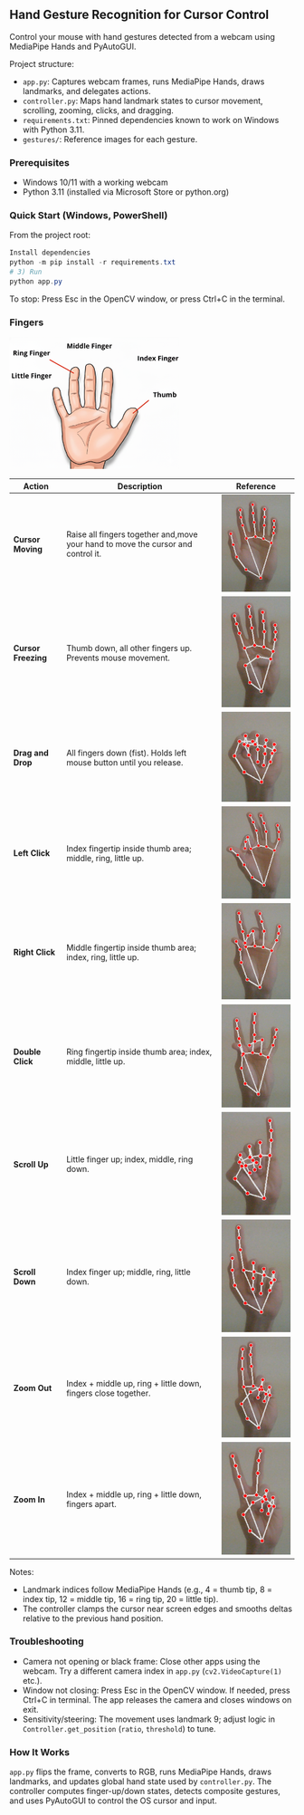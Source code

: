 ## Hand Gesture Recognition for Cursor Control
Control your mouse with hand gestures detected from a webcam using MediaPipe Hands and PyAutoGUI.

Project structure:
- `app.py`: Captures webcam frames, runs MediaPipe Hands, draws landmarks, and delegates actions.
- `controller.py`: Maps hand landmark states to cursor movement, scrolling, zooming, clicks, and dragging.
- `requirements.txt`: Pinned dependencies known to work on Windows with Python 3.11.
- `gestures/`: Reference images for each gesture.

### Prerequisites
- Windows 10/11 with a working webcam
- Python 3.11 (installed via Microsoft Store or python.org)

### Quick Start (Windows, PowerShell)
From the project root:

```powershell
Install dependencies
python -m pip install -r requirements.txt
# 3) Run
python app.py
```
To stop: Press Esc in the OpenCV window, or press Ctrl+C in the terminal.
### Fingers
<img src="finger%20names.png" alt="Fingers" width="300">

| Action              | Description                                                         | Reference                                       |
| ------------------- | ------------------------------------------------------------------- | ----------------------------------------------- |
| **Cursor Moving**   | Raise all fingers together and,move your hand to move the cursor and control it.| ![Cursor Moving](gestures/Mouse_moving.png)                                             |
| **Cursor Freezing** | Thumb down, all other fingers up. Prevents mouse movement.          | ![Cursor Freezing](gestures/Mouse_freezing.png) |
| **Drag and Drop**   | All fingers down (fist). Holds left mouse button until you release. | ![Drag](gestures/Drag.png)                      |
| **Left Click**      | Index fingertip inside thumb area; middle, ring, little up.         | ![Left Click](gestures/Left_click.png)          |
| **Right Click**     | Middle fingertip inside thumb area; index, ring, little up.         | ![Right Click](gestures/Right_click.png)        |
| **Double Click**    | Ring fingertip inside thumb area; index, middle, little up.         | ![Double Click](gestures/Double_click.png)      |
| **Scroll Up**       | Little finger up; index, middle, ring down.                         | ![Scroll Up](gestures/Scrolling_up.png)         |
| **Scroll Down**     | Index finger up; middle, ring, little down.                         | ![Scroll Down](gestures/Scrolling_down.png)     |
| **Zoom Out**        | Index + middle up, ring + little down, fingers close together.      | ![Zoom Out](gestures/Zooming_out.png)           |
| **Zoom In**         | Index + middle up, ring + little down, fingers apart.               | ![Zoom In](gestures/Zooming_in.png)             |




Notes:
- Landmark indices follow MediaPipe Hands (e.g., 4 = thumb tip, 8 = index tip, 12 = middle tip, 16 = ring tip, 20 = little tip).
- The controller clamps the cursor near screen edges and smooths deltas relative to the previous hand position.

### Troubleshooting
- Camera not opening or black frame: Close other apps using the webcam. Try a different camera index in `app.py` (`cv2.VideoCapture(1)` etc.).
- Window not closing: Press Esc in the OpenCV window. If needed, press Ctrl+C in terminal. The app releases the camera and closes windows on exit.
- Sensitivity/steering: The movement uses landmark 9; adjust logic in `Controller.get_position` (`ratio`, `threshold`) to tune.

### How It Works
`app.py` flips the frame, converts to RGB, runs MediaPipe Hands, draws landmarks, and updates global hand state used by `controller.py`. The controller computes finger-up/down states, detects composite gestures, and uses PyAutoGUI to control the OS cursor and input.
